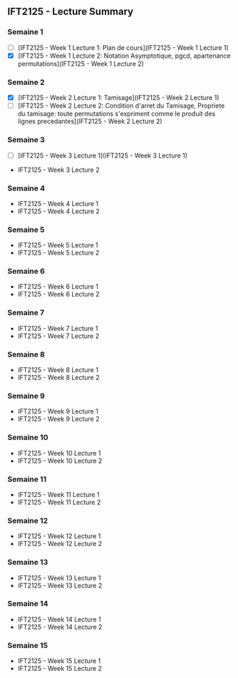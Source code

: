## IFT2125 - Lecture Summary

### Semaine 1

- [ ] [IFT2125 - Week 1 Lecture 1: Plan de cours](IFT2125 - Week 1 Lecture 1)
- [X] [IFT2125 - Week 1 Lecture 2: Notation Asymptotique, pgcd, apartenance permutations](IFT2125 - Week 1 Lecture 2)

### Semaine 2

- [X] [IFT2125 - Week 2 Lecture 1: Tamisage](IFT2125 - Week 2 Lecture 1)
- [ ] [IFT2125 - Week 2 Lecture 2: Condition d'arret du Tamisage, Propriete du tamisage: toute permutations s'expriment comme le produit des lignes precedantes](IFT2125 - Week 2 Lecture 2)

### Semaine 3

- [ ] [IFT2125 - Week 3 Lecture 1](IFT2125 - Week 3 Lecture 1)
- IFT2125 - Week 3 Lecture 2

### Semaine 4

- IFT2125 - Week 4 Lecture 1
- IFT2125 - Week 4 Lecture 2

### Semaine 5

- IFT2125 - Week 5 Lecture 1
- IFT2125 - Week 5 Lecture 2

### Semaine 6

- IFT2125 - Week 6 Lecture 1
- IFT2125 - Week 6 Lecture 2

### Semaine 7

- IFT2125 - Week 7 Lecture 1
- IFT2125 - Week 7 Lecture 2

### Semaine 8

- IFT2125 - Week 8 Lecture 1
- IFT2125 - Week 8 Lecture 2

### Semaine 9

- IFT2125 - Week 9 Lecture 1
- IFT2125 - Week 9 Lecture 2

### Semaine 10

- IFT2125 - Week 10 Lecture 1
- IFT2125 - Week 10 Lecture 2

### Semaine 11

- IFT2125 - Week 11 Lecture 1
- IFT2125 - Week 11 Lecture 2

### Semaine 12

- IFT2125 - Week 12 Lecture 1
- IFT2125 - Week 12 Lecture 2

### Semaine 13

- IFT2125 - Week 13 Lecture 1
- IFT2125 - Week 13 Lecture 2

### Semaine 14

- IFT2125 - Week 14 Lecture 1
- IFT2125 - Week 14 Lecture 2

### Semaine 15

- IFT2125 - Week 15 Lecture 1
- IFT2125 - Week 15 Lecture 2

